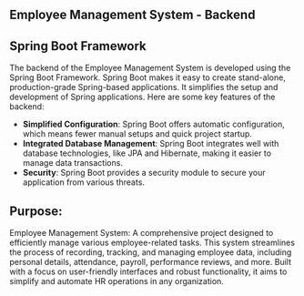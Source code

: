 ## Employee Management System - Backend

## Spring Boot Framework

The backend of the Employee Management System is developed using the Spring Boot Framework. Spring Boot makes it easy to create stand-alone, production-grade Spring-based applications. It simplifies the setup and development of Spring applications. Here are some key features of the backend:

- **Simplified Configuration**: Spring Boot offers automatic configuration, which means fewer manual setups and quick project startup.
- **Integrated Database Management**: Spring Boot integrates well with database technologies, like JPA and Hibernate, making it easier to manage data transactions.
- **Security**: Spring Boot provides a security module to secure your application from various threats.

## Purpose:

Employee Management System: A comprehensive project designed to efficiently manage various employee-related tasks. This system streamlines the process of recording, tracking, and managing employee data, including personal details, attendance, payroll, performance reviews, and more. Built with a focus on user-friendly interfaces and robust functionality, it aims to simplify and automate HR operations in any organization.